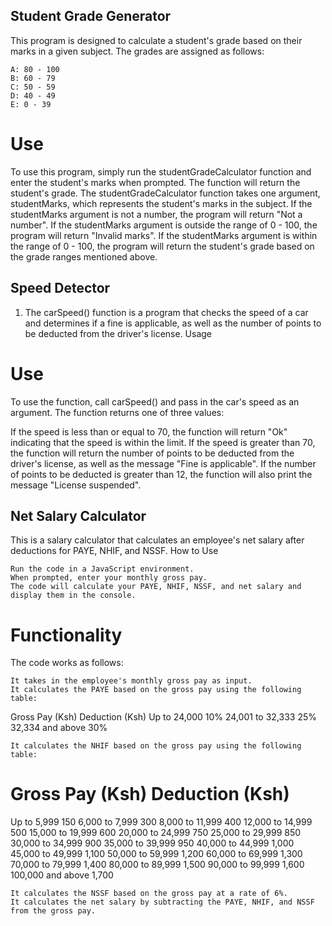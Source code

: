 ## Student Grade Generator
This program is designed to calculate a student's grade based on their marks in a given subject. The grades are assigned as follows:

    A: 80 - 100
    B: 60 - 79
    C: 50 - 59
    D: 40 - 49
    E: 0 - 39

# Use
To use this program, simply run the studentGradeCalculator function and enter the student's marks when prompted. The function will return the student's grade.
The studentGradeCalculator function takes one argument, studentMarks, which represents the student's marks in the subject. If the studentMarks argument is not a number, the program will return "Not a number". If the studentMarks argument is outside the range of 0 - 100, the program will return "Invalid marks". If the studentMarks argument is within the range of 0 - 100, the program will return the student's grade based on the grade ranges mentioned above.

## Speed Detector
1. The carSpeed() function is a program that checks the speed of a car and determines if a fine is applicable, as well as the number of points to be deducted from the driver's license.
Usage

# Use
To use the function, call carSpeed() and pass in the car's speed as an argument. The function returns one of three values:

If the speed is less than or equal to 70, the function will return "Ok" indicating that the speed is within the limit.
If the speed is greater than 70, the function will return the number of points to be deducted from the driver's license, as well as the message "Fine is applicable".
If the number of points to be deducted is greater than 12, the function will also print the message "License suspended".
 
## Net Salary Calculator


This is a salary calculator that calculates an employee's net salary after deductions for PAYE, NHIF, and NSSF.
How to Use

    Run the code in a JavaScript environment.
    When prompted, enter your monthly gross pay.
    The code will calculate your PAYE, NHIF, NSSF, and net salary and display them in the console.

# Functionality

The code works as follows:

    It takes in the employee's monthly gross pay as input.
    It calculates the PAYE based on the gross pay using the following table:

Gross Pay (Ksh)	Deduction (Ksh)
Up to 24,000	10%
24,001 to 32,333	25%
32,334 and above	30%

    It calculates the NHIF based on the gross pay using the following table:

# Gross Pay (Ksh)	Deduction (Ksh)
Up to 5,999	150
6,000 to 7,999	300
8,000 to 11,999	400
12,000 to 14,999	500
15,000 to 19,999	600
20,000 to 24,999	750
25,000 to 29,999	850
30,000 to 34,999	900
35,000 to 39,999	950
40,000 to 44,999	1,000
45,000 to 49,999	1,100
50,000 to 59,999	1,200
60,000 to 69,999	1,300
70,000 to 79,999	1,400
80,000 to 89,999	1,500
90,000 to 99,999	1,600
100,000 and above	1,700

    It calculates the NSSF based on the gross pay at a rate of 6%.
    It calculates the net salary by subtracting the PAYE, NHIF, and NSSF from the gross pay.
